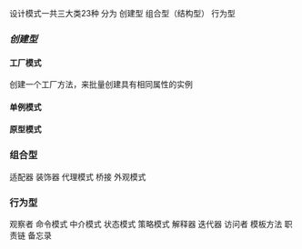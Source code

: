 设计模式一共三大类23种
分为 创建型 组合型（结构型） 行为型
### _**创建型**_
#### 工厂模式
创建一个工厂方法，来批量创建具有相同属性的实例
#### 单例模式

#### 原型模式
### 组合型
适配器
装饰器
代理模式
桥接
外观模式
### 行为型
观察者
命令模式
中介模式
状态模式
策略模式
解释器
迭代器
访问者
模板方法
职责链 
备忘录

